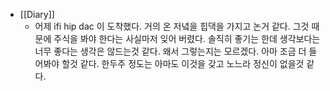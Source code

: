 - [[Diary]]
    - 어제 ifi hip dac 이 도착했다. 거의 온 저녘을 힙댁을 가지고 논거 같다. 그것 때문에 주식을 봐야 한다는 사실마저 잊어 버렸다. 솔직히 좋기는 한데 생각보다는 너무 좋다는 생각은 않드는것 같다. 왜서 그렇는지는 모르겠다. 아마 조금 더 들어봐야 할것 같다. 한두주 정도는 아마도 이것을 갖고 노느라 정신이 없을것 같다.
